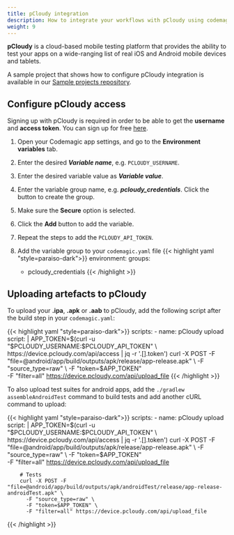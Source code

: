 ```yaml
---
title: pCloudy integration
description: How to integrate your workflows with pCloudy using codemagic.yaml
weight: 9
---
```


**pCloudy** is a cloud-based mobile testing platform that provides the ability to test your apps on a wide-ranging list of real iOS and Android mobile devices and tablets.

A sample project that shows how to configure pCloudy integration is available in our [Sample projects repository](https://github.com/codemagic-ci-cd/codemagic-sample-projects/tree/main/integrations/pcloudy_integration_demo_project).


## Configure pCloudy access

Signing up with pCloudy is required in order to be able to get the **username** and **access token**. You can sign up for free [here](https://www.pcloudy.com/).

1. Open your Codemagic app settings, and go to the **Environment variables** tab.
2. Enter the desired **_Variable name_**, e.g. `PCLOUDY_USERNAME`.
3. Enter the desired variable value as **_Variable value_**.
4. Enter the variable group name, e.g. **_pcloudy_credentials_**. Click the button to create the group.
5. Make sure the **Secure** option is selected.
6. Click the **Add** button to add the variable.
7. Repeat the steps to add the `PCLOUDY_API_TOKEN`.

8. Add the variable group to your `codemagic.yaml` file
{{< highlight yaml "style=paraiso-dark">}}
  environment:
    groups:
      - pcloudy_credentials
{{< /highlight >}}



## Uploading artefacts to pCloudy

To upload your **.ipa**, **.apk** or **.aab** to pCloudy, add the following script after the build step in your `codemagic.yaml`:

{{< highlight yaml "style=paraiso-dark">}}
  scripts:
    - name: pCloudy upload
      script: | 
        APP_TOKEN=$(curl -u "$PCLOUDY_USERNAME:$PCLOUDY_API_TOKEN" \
          https://device.pcloudy.com/api/access | jq -r '.[].token')             
        curl -X POST -F "file=@android/app/build/outputs/apk/release/app-release.apk" \
          -F "source_type=raw" \
          -F "token=$APP_TOKEN" \
          -F "filter=all" https://device.pcloudy.com/api/upload_file
{{< /highlight >}}

To also upload test suites for android apps, add the `./gradlew assembleAndroidTest` command to build tests and add another cURL command to upload:

{{< highlight yaml "style=paraiso-dark">}}
  scripts:
    - name: pCloudy upload
      script: | 
        APP_TOKEN=$(curl -u "$PCLOUDY_USERNAME:$PCLOUDY_API_TOKEN" \
          https://device.pcloudy.com/api/access | jq -r '.[].token')             
        curl -X POST -F "file=@android/app/build/outputs/apk/release/app-release.apk" \
          -F "source_type=raw" \
          -F "token=$APP_TOKEN" \
          -F "filter=all" https://device.pcloudy.com/api/upload_file

        # Tests
        curl -X POST -F "file=@android/app/build/outputs/apk/androidTest/release/app-release-androidTest.apk" \ 
          -F "source_type=raw" \
          -F "token=$APP_TOKEN" \
          -F "filter=all" https://device.pcloudy.com/api/upload_file
{{< /highlight >}}


